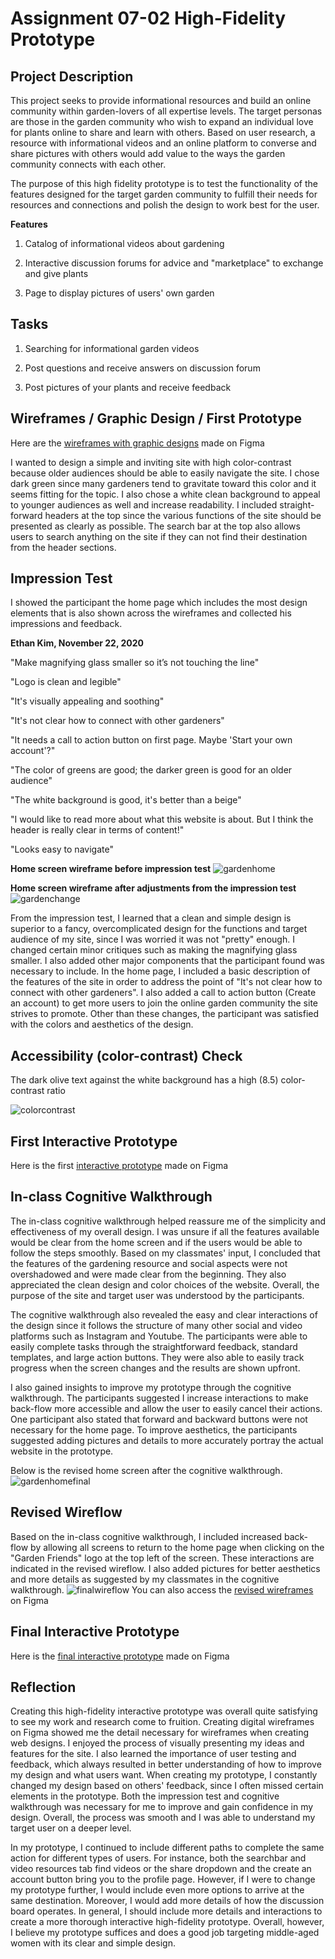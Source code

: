# Assignment 07-02 High-Fidelity Prototype
## Project Description
This project seeks to provide informational resources and build an online community within garden-lovers of all expertise levels. The target personas are those in the garden community who wish to expand an individual love for plants online to share and learn with others. Based on user research, a resource with informational videos and an online platform to converse and share pictures with others would add value to the ways the garden community connects with each other.

The purpose of this high fidelity prototype is to test the functionality of the features designed for the target garden community to fulfill their needs for resources and connections and polish the design to work best for the user.

**Features**

1. Catalog of informational videos about gardening


2. Interactive discussion forums for advice and "marketplace" to exchange and give plants


3. Page to display pictures of users' own garden

## Tasks
1. Searching for informational garden videos


2. Post questions and receive answers on discussion forum


3. Post pictures of your plants and receive feedback


## Wireframes / Graphic Design / First Prototype
Here are the [wireframes with graphic designs](https://www.figma.com/file/zamawKbb5AHNGsQ4hRynUZ/DH-150-A07-01-Prototype?node-id=0%3A1) made on Figma


I wanted to design a simple and inviting site with high color-contrast because older audiences should be able to easily navigate the site. I chose dark green since many gardeners tend to gravitate toward this color and it seems fitting for the topic. I also chose a white clean background to appeal to younger audiences as well and increase readability. I included straight-forward headers at the top since the various functions of the site should be presented as clearly as possible. The search bar at the top also allows users to search anything on the site if they can not find their destination from the header sections. 

## Impression Test
I showed the participant the home page which includes the most design elements that is also shown across the wireframes and collected his impressions and feedback. 


**Ethan Kim, November 22, 2020**


"Make magnifying glass smaller so it’s not touching the line"


"Logo is clean and legible"


"It's visually appealing and soothing"


"It's not clear how to connect with other gardeners"


"It needs a call to action button on first page. Maybe 'Start your own account'?"


"The color of greens are good; the darker green is good for an older audience"


"The white background is good, it's better than a beige"


"I would like to read more about what this website is about. But I think the header is really clear in terms of content!"


"Looks easy to navigate"



**Home screen wireframe before impression test**
![gardenhome](Garden_home.PNG)

**Home screen wireframe after adjustments from the impression test**
![gardenchange](garden_home_change.PNG)

From the impression test, I learned that a clean and simple design is superior to a fancy, overcomplicated design for the functions and target audience of my site, since I was worried it was not "pretty" enough. I changed certain minor critiques such as making the magnifying glass smaller. I also added other major components that the participant found was necessary to include. In the home page, I included a basic description of the features of the site in order to address the point of "It's not clear how to connect with other gardeners". I also added a call to action button (Create an account) to get more users to join the online garden community the site strives to promote. Other than these changes, the participant was satisfied with the colors and aesthetics of the design.  


## Accessibility (color-contrast) Check
The dark olive text against the white background has a high (8.5) color-contrast ratio


![colorcontrast](contrast_ratio.PNG)

## First Interactive Prototype 
Here is the first [interactive prototype](https://www.figma.com/proto/zamawKbb5AHNGsQ4hRynUZ/DH-150-A07-01-Prototype?node-id=2%3A0&scaling=scale-down) made on Figma

## In-class Cognitive Walkthrough 
The in-class cognitive walkthrough helped reassure me of the simplicity and effectiveness of my overall design. I was unsure if all the features available would be clear from the home screen and if the users would be able to follow the steps smoothly. Based on my classmates' input, I concluded that the features of the gardening resource and social aspects were not overshadowed and were made clear from the beginning. They also appreciated the clean design and color choices of the website. Overall, the purpose of the site and target user was understood by the participants. 

The cognitive walkthrough also revealed the easy and clear interactions of the design since it follows the structure of many other social and video platforms such as Instagram and Youtube. The participants were able to easily complete tasks through the straightforward feedback, standard templates, and large action buttons. They were also able to easily track progress when the screen changes and the results are shown upfront. 


I also gained insights to improve my prototype through the cognitive walkthrough. The participants suggested I increase interactions to make back-flow more accessible and allow the user to easily cancel their actions. One participant also stated that forward and backward buttons were not necessary for the home page. To improve aesthetics, the participants suggested adding pictures and details to more accurately portray the actual website in the prototype.

Below is the revised home screen after the cognitive walkthrough. 
![gardenhomefinal](Garden_final_home.PNG)

## Revised Wireflow
Based on the in-class cognitive walkthrough, I included increased back-flow by allowing all screens to return to the home page when clicking on the "Garden Friends" logo at the top left of the screen. These interactions are indicated in the revised wireflow. I also added pictures for better aesthetics and more details as suggested by my classmates in the cognitive walkthrough. 
![finalwireflow](Garden_revised_wireflow.PNG) 
You can also access the [revised wireframes](https://www.figma.com/file/0qMw1ccgnRAmaf0lThz75C/DH-150-A07-02-Prototype?node-id=0%3A1) on Figma

## Final Interactive Prototype
Here is the [final interactive prototype](https://www.figma.com/proto/0qMw1ccgnRAmaf0lThz75C/DH-150-A07-02-Prototype?node-id=2%3A0&scaling=scale-down) made on Figma

## Reflection
Creating this high-fidelity interactive prototype was overall quite satisfying to see my work and research come to fruition. Creating digital wireframes on Figma showed me the detail necessary for wireframes when creating web designs. I enjoyed the process of visually presenting my ideas and features for the site. I also learned the importance of user testing and feedback, which always resulted in better understanding of how to improve my design and what users want. When creating my prototype, I constantly changed my design based on others' feedback, since I often missed certain elements in the prototype. Both the impression test and cognitive walkthrough was necessary for me to improve and gain confidence in my design. Overall, the process was smooth and I was able to understand my target user on a deeper level. 

In my prototype, I continued to include different paths to complete the same action for different types of users. For instance, both the searchbar and video resources tab find videos or the share dropdown and the create an account button bring you to the profile page. However, if I were to change my prototype further, I would include even more options to arrive at the same destination. Moreover, I would add more details of how the discussion board operates. In general, I should include more details and interactions to create a more thorough interactive high-fidelity prototype. Overall, however, I believe my prototype suffices and does a good job targeting middle-aged women with its clear and simple design.
